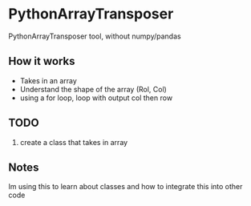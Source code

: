 # PythonArrayTransposer
PythonArrayTransposer tool, without numpy/pandas


## How it works
- Takes in an array
- Understand the shape of the array (Rol, Col)
- using a for loop, loop with output col then row

## TODO
1) create a class that takes in array

## Notes
Im using this to learn about classes and how to integrate this into other code